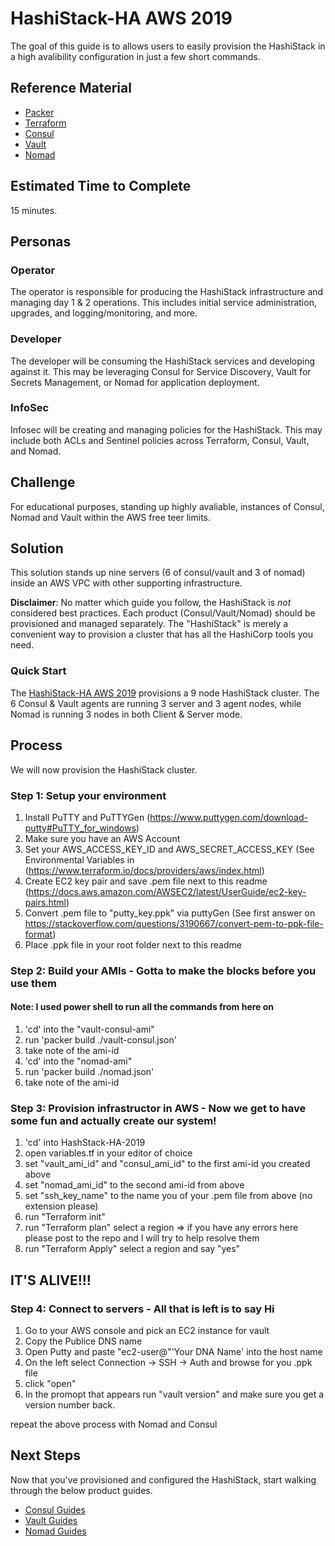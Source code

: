 # HashiStack-HA AWS 2019 

The goal of this guide is to allows users to easily provision the HashiStack in a high avalibility configuration in just a few short commands.

## Reference Material

- [Packer](https://www.packer.io/)
- [Terraform](https://www.terraform.io/)
- [Consul](https://www.consul.io/)
- [Vault](https://www.vaultproject.io/)
- [Nomad](https://www.nomadproject.io/)

## Estimated Time to Complete

15 minutes.

## Personas

### Operator

The operator is responsible for producing the HashiStack infrastructure and managing day 1 & 2 operations. This includes initial service administration, upgrades, and logging/monitoring, and more.

### Developer

The developer will be consuming the HashiStack services and developing against it. This may be leveraging Consul for Service Discovery, Vault for Secrets Management, or Nomad for application deployment.

### InfoSec

Infosec will be creating and managing policies for the HashiStack. This may include both ACLs and Sentinel policies across Terraform, Consul, Vault, and Nomad.

## Challenge

For educational purposes, standing up highly avaliable, instances of Consul, Nomad and Vault within the AWS free teer limits.

## Solution

This solution stands up nine servers (6 of consul/vault and 3 of nomad) inside an AWS VPC with other supporting infrastructure.

**Disclaimer**: No matter which guide you follow, the HashiStack is _not_ considered best practices. Each product (Consul/Vault/Nomad) should be provisioned and managed separately. The "HashiStack" is merely a convenient way to provision a cluster that has all the HashiCorp tools you need.


### Quick Start

The [HashiStack-HA AWS 2019](./HashStack-HA-2019) provisions a 9 node HashiStack cluster. The 6 Consul & Vault agents are running 3 server and 3 agent nodes, while Nomad is running 3 nodes in both Client & Server mode. 


## Process

We will now provision the HashiStack cluster.

### Step 1: Setup your environment
1. Install PuTTY and PuTTYGen (https://www.puttygen.com/download-putty#PuTTY_for_windows)
2. Make sure you have an AWS Account
3. Set your AWS_ACCESS_KEY_ID and AWS_SECRET_ACCESS_KEY (See Environmental Variables in (https://www.terraform.io/docs/providers/aws/index.html)
4. Create EC2 key pair and save .pem file next to this readme (https://docs.aws.amazon.com/AWSEC2/latest/UserGuide/ec2-key-pairs.html)
5. Convert .pem file to "putty_key.ppk" via puttyGen (See first answer on https://stackoverflow.com/questions/3190667/convert-pem-to-ppk-file-format)
6. Place .ppk file in your root folder next to this readme

### Step 2: Build your AMIs - Gotta to make the blocks before you use them

#### Note: I used power shell to run all the commands from here on


1. 'cd' into the "vault-consul-ami"
2. run 'packer build ./vault-consul.json'
3. take note of the ami-id
4. 'cd' into the "nomad-ami"
5. run 'packer build ./nomad.json'
6. take note of the ami-id


### Step 3: Provision infrastructor in AWS - Now we get to have some fun and actually create our system!


1. 'cd' into HashStack-HA-2019
2. open variables.tf in your editor of choice
3. set "vault_ami_id" and "consul_ami_id" to the first ami-id you created above
4. set "nomad_ami_id" to the second ami-id from above
5. set "ssh_key_name" to the name you of your .pem file from above (no extension please)
6. run "Terraform init"
7. run "Terraform plan" select a region => if you have any errors here please post to the repo and I will try to help resolve them
8. run "Terraform Apply" select a region and say "yes"

## IT'S ALIVE!!!


### Step 4: Connect to servers - All that is left is to say Hi


 1. Go to your AWS console and pick an EC2 instance for vault
 2. Copy the Publice DNS name
 3. Open Putty and paste "ec2-user@"'Your DNA Name' into the host name
 4. On the left select Connection -> SSH -> Auth and browse for you .ppk file
 5. click "open"
 6. In the promopt that appears run "vault version" and make sure you get a version number back.

repeat the above process with Nomad and Consul

## Next Steps

Now that you've provisioned and configured the HashiStack, start walking through the below product guides.

- [Consul Guides](https://www.consul.io/docs/guides/index.html)
- [Vault Guides](https://www.vaultproject.io/guides/index.html)
- [Nomad Guides](https://www.nomadproject.io/guides/index.html)